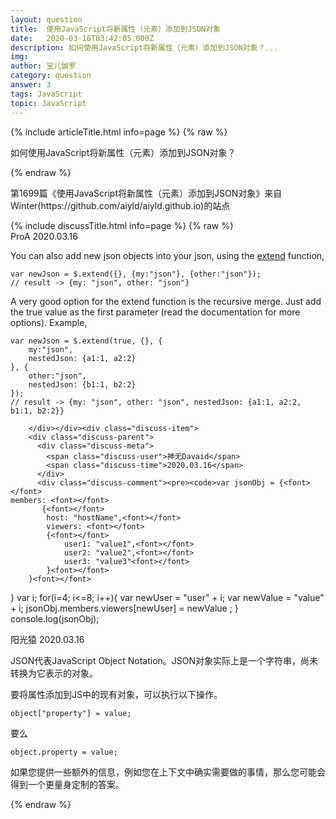 ```yaml
---
layout: question
title:  使用JavaScript将新属性（元素）添加到JSON对象
date:   2020-03-16T03:42:05.000Z
description: 如何使用JavaScript将新属性（元素）添加到JSON对象？...
img: 
author: 宝儿伽罗
category: question
answer: 3
tags: JavaScript
topic: JavaScript
---
```

<div class="article-root">
  <div class="article">
    {% include articleTitle.html info=page %}
    {% raw %}
    <div class="article-content"><p><font style="vertical-align: inherit;"><font style="vertical-align: inherit;">如何使用JavaScript将新属性（元素）添加到JSON对象？</font></font></p></div>
    {% endraw %}
  </div>
  <p class="winter_mark">第1699篇《使用JavaScript将新属性（元素）添加到JSON对象》来自Winter(https://github.com/aiyld/aiyld.github.io)的站点</p>
  <div class="discuss-wrapper">
    {% include discussTitle.html info=page %}
    {% raw %}
    <div class="discuss-item">
        <div class="discuss-parent">
          <div class="discuss-meta">
            <span class="discuss-user">ProA</span>
            <span class="discuss-time">2020.03.16</span>
          </div>
          <div class="discuss-comment"><p>You can also add new json objects into your json, using the <a href="http://api.jquery.com/jQuery.extend/" rel="nofollow noreferrer">extend</a> function,</p>

<pre><code>var newJson = $.extend({}, {my:"json"}, {other:"json"});<font></font>
// result -&gt; {my: "json", other: "json"}<font></font>
</code></pre>

<p>A very good option for the extend function is the recursive merge. Just add the true value as the first parameter (read the documentation for more options). Example,</p>

<pre><code>var newJson = $.extend(true, {}, {<font></font>
    my:"json",<font></font>
    nestedJson: {a1:1, a2:2}<font></font>
}, {<font></font>
    other:"json",<font></font>
    nestedJson: {b1:1, b2:2}<font></font>
});<font></font>
// result -&gt; {my: "json", other: "json", nestedJson: {a1:1, a2:2, b1:1, b2:2}}<font></font>
</code></pre></div>
        </div></div><div class="discuss-item">
        <div class="discuss-parent">
          <div class="discuss-meta">
            <span class="discuss-user">神无Davaid</span>
            <span class="discuss-time">2020.03.16</span>
          </div>
          <div class="discuss-comment"><pre><code>var jsonObj = {<font></font>
    members: <font></font>
           {<font></font>
            host: "hostName",<font></font>
            viewers: <font></font>
            {<font></font>
                user1: "value1",<font></font>
                user2: "value2",<font></font>
                user3: "value3"<font></font>
            }<font></font>
        }<font></font>
}<font></font>
<font></font>
var i;<font></font>
<font></font>
for(i=4; i&lt;=8; i++){<font></font>
    var newUser = "user" + i;<font></font>
    var newValue = "value" + i;<font></font>
    jsonObj.members.viewers[newUser] = newValue ;<font></font>
<font></font>
}<font></font>
<font></font>
console.log(jsonObj);<font></font>
</code></pre></div>
        </div></div><div class="discuss-item">
        <div class="discuss-parent">
          <div class="discuss-meta">
            <span class="discuss-user">阳光猿</span>
            <span class="discuss-time">2020.03.16</span>
          </div>
          <div class="discuss-comment"><p><font style="vertical-align: inherit;"><font style="vertical-align: inherit;">JSON代表JavaScript Object Notation。</font><font style="vertical-align: inherit;">JSON对象实际上是一个字符串，尚未转换为它表示的对象。</font></font></p>

<p><font style="vertical-align: inherit;"><font style="vertical-align: inherit;">要将属性添加到JS中的现有对象，可以执行以下操作。</font></font></p>

<pre><code>object["property"] = value;
</code></pre>

<p><font style="vertical-align: inherit;"><font style="vertical-align: inherit;">要么  </font></font></p>

<pre><code>object.property = value;
</code></pre>

<p><font style="vertical-align: inherit;"><font style="vertical-align: inherit;">如果您提供一些额外的信息，例如您在上下文中确实需要做的事情，那么您可能会得到一个更量身定制的答案。</font></font></p></div>
        </div></div>
    {% endraw %}
  </div>
<div>
